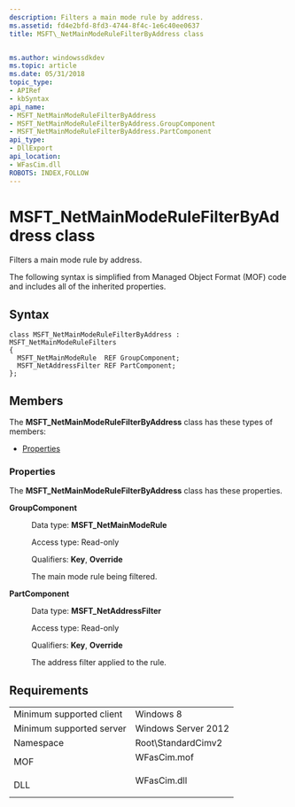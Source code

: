 ```yaml
---
description: Filters a main mode rule by address.
ms.assetid: fd4e2bfd-8fd3-4744-8f4c-1e6c40ee0637
title: MSFT\_NetMainModeRuleFilterByAddress class


ms.author: windowssdkdev
ms.topic: article
ms.date: 05/31/2018
topic_type: 
- APIRef
- kbSyntax
api_name: 
- MSFT_NetMainModeRuleFilterByAddress
- MSFT_NetMainModeRuleFilterByAddress.GroupComponent
- MSFT_NetMainModeRuleFilterByAddress.PartComponent
api_type: 
- DllExport
api_location: 
- WFasCim.dll
ROBOTS: INDEX,FOLLOW
---
```


# MSFT\_NetMainModeRuleFilterByAddress class

Filters a main mode rule by address.

The following syntax is simplified from Managed Object Format (MOF) code and includes all of the inherited properties.

## Syntax

``` syntax
class MSFT_NetMainModeRuleFilterByAddress : MSFT_NetMainModeRuleFilters
{
  MSFT_NetMainModeRule  REF GroupComponent;
  MSFT_NetAddressFilter REF PartComponent;
};
```

## Members

The **MSFT\_NetMainModeRuleFilterByAddress** class has these types of members:

-   [Properties](#properties)

### Properties

The **MSFT\_NetMainModeRuleFilterByAddress** class has these properties.

<dl> <dt>

**GroupComponent**
</dt> <dd> <dl> <dt>

Data type: **MSFT\_NetMainModeRule**
</dt> <dt>

Access type: Read-only
</dt> <dt>

Qualifiers: **Key**, **Override**
</dt> </dl>

The main mode rule being filtered.

</dd> <dt>

**PartComponent**
</dt> <dd> <dl> <dt>

Data type: **MSFT\_NetAddressFilter**
</dt> <dt>

Access type: Read-only
</dt> <dt>

Qualifiers: **Key**, **Override**
</dt> </dl>

The address filter applied to the rule.

</dd> </dl>

## Requirements



|                                     |                                                                                        |
|-------------------------------------|----------------------------------------------------------------------------------------|
| Minimum supported client<br/> | Windows 8<br/>                                                                   |
| Minimum supported server<br/> | Windows Server 2012<br/>                                                         |
| Namespace<br/>                | Root\\StandardCimv2<br/>                                                         |
| MOF<br/>                      | <dl> <dt>WFasCim.mof</dt> </dl> |
| DLL<br/>                      | <dl> <dt>WFasCim.dll</dt> </dl> |



 

 





